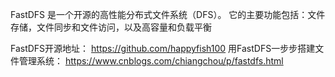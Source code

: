 FastDFS 是一个开源的高性能分布式文件系统（DFS）。 它的主要功能包括：文件存储，文件同步和文件访问，以及高容量和负载平衡

FastDFS开源地址： https://github.com/happyfish100
用FastDFS一步步搭建文件管理系统： https://www.cnblogs.com/chiangchou/p/fastdfs.html